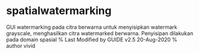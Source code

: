 # spatialwatermarking
GUI watermarking pada citra berwarna untuk menyisipkan watermark grayscale, menghasilkan citra watermarked berwarna. Penyisipan dilakukan pada domain spasial
% Last Modified by GUIDE v2.5 20-Aug-2020
% author vivid
